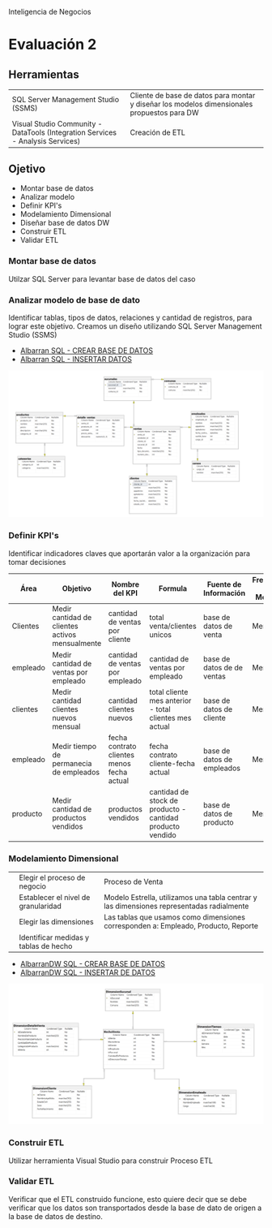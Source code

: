 

Inteligencia de Negocios

# Evaluación 2

## Herramientas 

|||
|--|--|
|SQL Server Management Studio (SSMS) |Cliente de base de datos para montar y diseñar los modelos dimensionales propuestos para DW|
|Visual Studio Community - DataTools (Integration Services - Analysis Services)|Creación de ETL|


## Ojetivo

* Montar base de datos 
* Analizar modelo
* Definir KPI's
* Modelamiento Dimensional
* Diseñar base de datos DW
* Construir ETL
* Validar ETL


### Montar base de datos

Utilzar SQL Server para levantar base de datos del caso

### Analizar modelo de base de dato

Identificar tablas, tipos de datos, relaciones y cantidad de registros, para lograr este objetivo. Creamos un diseño utilizando SQL Server Management Studio (SSMS)

- [Albarran SQL - CREAR BASE DE DATOS](01-Albarran.sql)
- [Albarran SQL - INSERTAR DATOS](02-Albarran.sql)

![Diagrama ER Albarran](AlbarranDiagrama.png)




### Definir KPI's

Identificar indicadores claves que aportarán valor a la organización para tomar decisiones 

|Área|Objetivo|Nombre del KPI|Formula|Fuente de Información|Frecuencia de Medición|Unidad de Medida|Medición|Meta|Optimo|Tolerable|Deficiente|
|--|--|--|--|--|--|--|--|--|--|--|--|
|Clientes|Medir cantidad de clientes activos mensualmente|cantidad de ventas por cliente|total venta/clientes unicos|base de datos de venta|Mensual|unidad de venta|0|>= 2|>= 1|=1|=0|
|empleado|Medir cantidad de ventas por empleado|cantidad de ventas por empleado|cantidad de ventas por empleado|base de datos de de ventas|Mensual|productos vendidos|0|>=3|>=2|=1|=0|
|clientes|Medir cantidad clientes nuevos mensual|cantidad clientes nuevos|total cliente mes anterior - total clientes mes actual|base de datos de cliente|Mensual|unidad de cliente unico|0|>=10|>= 5|>=3|<=1|
|empleado|Medir tiempo de permanecia de empleados | fecha contrato clientes menos fecha actual  | fecha contrato cliente-fecha actual |base de datos de empleados|Mensual|unidad de cliente unico|dia|>=730|>= 365|>=182|<=91|
|producto|Medir cantidad de  productos vendidos| productos vendidos|cantidad de stock de producto - cantidad producto vendido|base de datos de producto|Mensual|unidad de producto|0|>=10|>= 5|>=3|<=1|




### Modelamiento Dimensional

||||
|--|--|--|
||Elegir el proceso de negocio|Proceso de Venta|
||Establecer el nivel de granularidad|Modelo Estrella, utilizamos una tabla centrar y las dimensiones representadas radialmente|
||Elegir las dimensiones|Las tablas que usamos como dimensiones corresponden a: Empleado, Producto, Reporte|
||Identificar medidas y tablas de hecho||


- [AlbarranDW SQL - CREAR BASE DE DATOS](03-AlbarranDW.sql)
- [AlbarranDW SQL - INSERTAR DE DATOS](04-AlbarranDW.sql)

![Diagrama ER AlbarranDW](AlbarranDwDiagrama.png)



### Construir ETL

Utilizar herramienta Visual Studio para construir Proceso ETL


### Validar ETL

Verificar que el ETL construido funcione, esto quiere decir que se debe verificar que los datos son transportados desde la base de dato de origen a la base de datos de destino.








